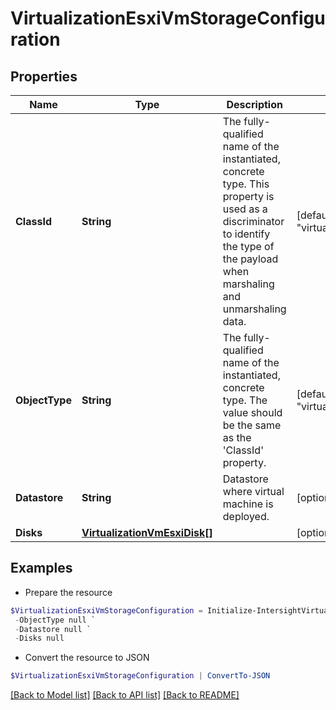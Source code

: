 # VirtualizationEsxiVmStorageConfiguration
## Properties

Name | Type | Description | Notes
------------ | ------------- | ------------- | -------------
**ClassId** | **String** | The fully-qualified name of the instantiated, concrete type. This property is used as a discriminator to identify the type of the payload when marshaling and unmarshaling data. | [default to "virtualization.EsxiVmStorageConfiguration"]
**ObjectType** | **String** | The fully-qualified name of the instantiated, concrete type. The value should be the same as the &#39;ClassId&#39; property. | [default to "virtualization.EsxiVmStorageConfiguration"]
**Datastore** | **String** | Datastore where virtual machine is deployed. | [optional] 
**Disks** | [**VirtualizationVmEsxiDisk[]**](VirtualizationVmEsxiDisk.md) |  | [optional] 

## Examples

- Prepare the resource
```powershell
$VirtualizationEsxiVmStorageConfiguration = Initialize-IntersightVirtualizationEsxiVmStorageConfiguration  -ClassId null `
 -ObjectType null `
 -Datastore null `
 -Disks null
```

- Convert the resource to JSON
```powershell
$VirtualizationEsxiVmStorageConfiguration | ConvertTo-JSON
```

[[Back to Model list]](../README.md#documentation-for-models) [[Back to API list]](../README.md#documentation-for-api-endpoints) [[Back to README]](../README.md)

